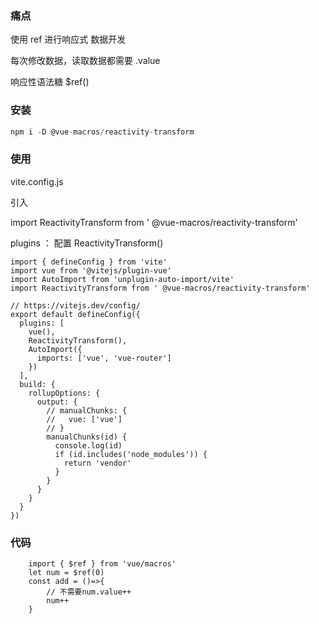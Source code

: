 ### 痛点

使用 ref 进行响应式 数据开发

每次修改数据，读取数据都需要 .value

响应性语法糖  $ref()

### 安装

```js
npm i -D @vue-macros/reactivity-transform
```

### 使用

vite.config.js

引入 

import ReactivityTransform from ' @vue-macros/reactivity-transform'

plugins ： 配置 ReactivityTransform()



```vue
import { defineConfig } from 'vite'
import vue from '@vitejs/plugin-vue'
import AutoImport from 'unplugin-auto-import/vite'
import ReactivityTransform from ' @vue-macros/reactivity-transform'

// https://vitejs.dev/config/
export default defineConfig({
  plugins: [
    vue(),
    ReactivityTransform(),
    AutoImport({
      imports: ['vue', 'vue-router']
    })
  ],
  build: {
    rollupOptions: {
      output: {
        // manualChunks: {
        //   vue: ['vue']
        // }
        manualChunks(id) {
          console.log(id)
          if (id.includes('node_modules')) {
            return 'vendor'
          }
        }
      }
    }
  }
})

```



### 代码

```vue
	import { $ref } from 'vue/macros'
	let num = $ref(0)
	const add = ()=>{
		// 不需要num.value++
		num++
	}

```

